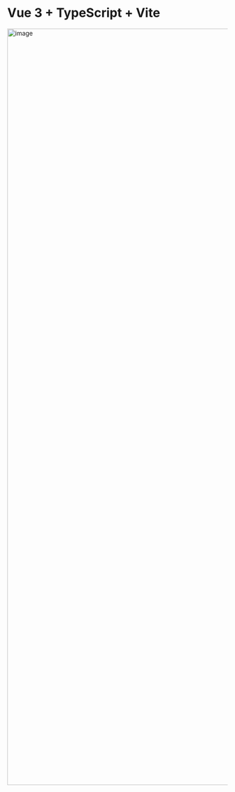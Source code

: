 # Vue 3 + TypeScript + Vite
<img width="1727" alt="image" src="https://user-images.githubusercontent.com/57168312/192190594-56d65bc2-8250-447c-8559-0157ba8e067e.png">

